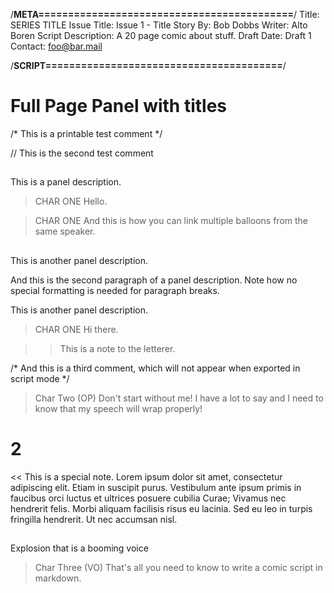 /**META===========================================**/
Title: SERIES TITLE
Issue Title: Issue 1 - Title
Story By: Bob Dobbs
Writer: Alto Boren
Script Description: A 20 page comic about stuff.
Draft Date: Draft 1
Contact: foo@bar.mail


/**SCRIPT========================================**/



# Full Page Panel with titles
/*
This is a printable test comment
*/

// This is the second test comment

##

This is a panel description.

> CHAR ONE
Hello.

> CHAR ONE
And this is how you can link multiple balloons from the same speaker.


##

This is another panel description.

And this is the second paragraph of a panel description. Note how no special formatting is needed for paragraph breaks.

This is another panel description.

> CHAR ONE
Hi there.

>> This is a note to the letterer.

/* And this is a third comment, which will not appear when exported in script mode */

> Char Two (OP)
Don't start without me! I have a lot to say and I need to know that my speech will wrap properly!

# 2
<< This is a special note. Lorem ipsum dolor sit amet, consectetur adipiscing elit. Etiam in suscipit purus. Vestibulum ante ipsum primis in faucibus orci luctus et ultrices posuere cubilia Curae; Vivamus nec hendrerit felis. Morbi aliquam facilisis risus eu lacinia. Sed eu leo in turpis fringilla hendrerit. Ut nec accumsan nisl.

##
Explosion that is a booming voice

> Char Three (VO)
That's all you need to know to write a comic script in markdown.

